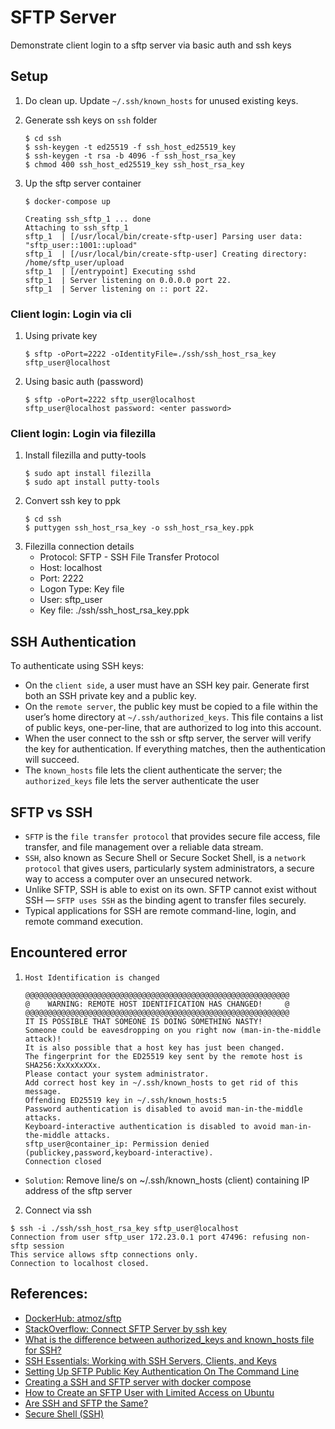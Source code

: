 # SFTP Server

Demonstrate client login to a sftp server via basic auth and ssh keys

## Setup

1. Do clean up. Update `~/.ssh/known_hosts` for unused existing keys.

2. Generate ssh keys on `ssh` folder
	```console
	$ cd ssh
	$ ssh-keygen -t ed25519 -f ssh_host_ed25519_key
	$ ssh-keygen -t rsa -b 4096 -f ssh_host_rsa_key
	$ chmod 400 ssh_host_ed25519_key ssh_host_rsa_key
	```

3. Up the sftp server container
	```console
	$ docker-compose up

	Creating ssh_sftp_1 ... done
	Attaching to ssh_sftp_1
	sftp_1  | [/usr/local/bin/create-sftp-user] Parsing user data: "sftp_user::1001::upload"
	sftp_1  | [/usr/local/bin/create-sftp-user] Creating directory: /home/sftp_user/upload
	sftp_1  | [/entrypoint] Executing sshd
	sftp_1  | Server listening on 0.0.0.0 port 22.
	sftp_1  | Server listening on :: port 22.
	```

### Client login: Login via cli

1. Using private key
	```
	$ sftp -oPort=2222 -oIdentityFile=./ssh/ssh_host_rsa_key  sftp_user@localhost
	```

2. Using basic auth (password)
	```
	$ sftp -oPort=2222 sftp_user@localhost
	sftp_user@localhost password: <enter password>
	```

### Client login: Login via filezilla

1. Install filezilla and putty-tools
	```
	$ sudo apt install filezilla
	$ sudo apt install putty-tools
	```
2. Convert ssh key to ppk
	```
	$ cd ssh
	$ puttygen ssh_host_rsa_key -o ssh_host_rsa_key.ppk
	```
3. Filezilla connection details
    - Protocol: SFTP - SSH File Transfer Protocol
	- Host: localhost
	- Port: 2222
	- Logon Type: Key file
	- User: sftp_user
	- Key file: ./ssh/ssh_host_rsa_key.ppk

## SSH Authentication

To authenticate using SSH keys:
- On the `client side`, a user must have an SSH key pair. Generate first both an SSH private key and a public key.
- On the `remote server`, the public key must be copied to a file within the user’s home directory at `~/.ssh/authorized_keys`. This file contains a list of public keys, one-per-line, that are authorized to log into this account.
- When the user connect to the ssh or sftp server, the server will verify the key for authentication. If everything matches, then the authentication will succeed.
- The `known_hosts` file lets the client authenticate the server; the `authorized_keys` file lets the server authenticate the user

## SFTP vs SSH
- `SFTP` is the `file transfer protocol` that provides secure file access, file transfer, and file management over a reliable data stream.
- `SSH`, also known as Secure Shell or Secure Socket Shell, is a `network protocol` that gives users, particularly system administrators, a secure way to access a computer over an unsecured network.
- Unlike SFTP, SSH is able to exist on its own. SFTP cannot exist without SSH — `SFTP uses SSH` as the binding agent to transfer files securely.
- Typical applications for SSH are remote command-line, login, and remote command execution.

## Encountered error

1. `Host Identification is changed`

	```
	@@@@@@@@@@@@@@@@@@@@@@@@@@@@@@@@@@@@@@@@@@@@@@@@@@@@@@@@@@@
	@    WARNING: REMOTE HOST IDENTIFICATION HAS CHANGED!     @
	@@@@@@@@@@@@@@@@@@@@@@@@@@@@@@@@@@@@@@@@@@@@@@@@@@@@@@@@@@@
	IT IS POSSIBLE THAT SOMEONE IS DOING SOMETHING NASTY!
	Someone could be eavesdropping on you right now (man-in-the-middle attack)!
	It is also possible that a host key has just been changed.
	The fingerprint for the ED25519 key sent by the remote host is
	SHA256:XxXxXxXXx.
	Please contact your system administrator.
	Add correct host key in ~/.ssh/known_hosts to get rid of this message.
	Offending ED25519 key in ~/.ssh/known_hosts:5
	Password authentication is disabled to avoid man-in-the-middle attacks.
	Keyboard-interactive authentication is disabled to avoid man-in-the-middle attacks.
	sftp_user@container_ip: Permission denied (publickey,password,keyboard-interactive).
	Connection closed
	```
 - `Solution`: Remove line/s on ~/.ssh/known_hosts (client) containing IP address of the sftp server

2. Connect via ssh

```
$ ssh -i ./ssh/ssh_host_rsa_key sftp_user@localhost
Connection from user sftp_user 172.23.0.1 port 47496: refusing non-sftp session
This service allows sftp connections only.
Connection to localhost closed.
```

## References:
- [DockerHub: atmoz/sftp](https://hub.docker.com/r/atmoz/sftp)
- [StackOverflow: Connect SFTP Server by ssh key](https://stackoverflow.com/questions/61600992/connect-sftp-server-by-ssh-key)
- [What is the difference between authorized_keys and known_hosts file for SSH?](https://security.stackexchange.com/questions/20706/what-is-the-difference-between-authorized-keys-and-known-hosts-file-for-ssh)
- [SSH Essentials: Working with SSH Servers, Clients, and Keys](https://www.digitalocean.com/community/tutorials/ssh-essentials-working-with-ssh-servers-clients-and-keys)
- [Setting Up SFTP Public Key Authentication On The Command Line](https://www.jscape.com/blog/setting-up-sftp-public-key-authentication-command-line)
- [Creating a SSH and SFTP server with docker compose](http://www.inanzzz.com/index.php/post/6fa7/creating-a-ssh-and-sftp-server-with-docker-compose)
- [How to Create an SFTP User with Limited Access on Ubuntu](https://wisdmlabs.com/blog/create-an-sftp-user-with-limited-access-on-ubuntu/)
- [Are SSH and SFTP the Same?](https://www.goanywhere.com/blog/are-ssh-and-sftp-the-same)
- [Secure Shell (SSH)](https://www.techtarget.com/searchsecurity/definition/Secure-Shell)
